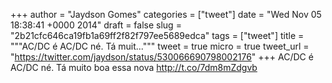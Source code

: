 
+++
author = "Jaydson Gomes"
categories = ["tweet"]
date = "Wed Nov 05 18:38:41 +0000 2014"
draft = false
slug = "2b21cfc646ca19fb1a69ff2f82f797ee5689edca"
tags = ["tweet"]
title = """AC/DC é AC/DC né. Tá muit..."""
tweet = true
micro = true
tweet_url = "https://twitter.com/jaydson/status/530066690798002176"
+++
AC/DC é AC/DC né. Tá muito boa essa nova http://t.co/7dm8mZdgvb
